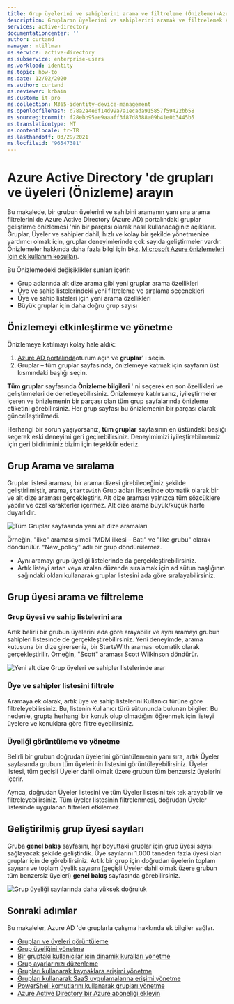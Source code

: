```yaml
---
title: Grup üyelerini ve sahiplerini arama ve filtreleme (Önizleme)-Azure Active Directory | Microsoft Docs
description: Grupların üyelerini ve sahiplerini aramak ve filtrelemek Azure portal.
services: active-directory
documentationcenter: ''
author: curtand
manager: mtillman
ms.service: active-directory
ms.subservice: enterprise-users
ms.workload: identity
ms.topic: how-to
ms.date: 12/02/2020
ms.author: curtand
ms.reviewer: krbain
ms.custom: it-pro
ms.collection: M365-identity-device-management
ms.openlocfilehash: d78a2a4e0f14d99a7a1ecada915857f59422bb58
ms.sourcegitcommit: f28ebb95ae9aaaff3f87d8388a09b41e0b3445b5
ms.translationtype: MT
ms.contentlocale: tr-TR
ms.lasthandoff: 03/29/2021
ms.locfileid: "96547381"
---
```

# <a name="search-groups-and-members-preview-in-azure-active-directory"></a>Azure Active Directory 'de grupları ve üyeleri (Önizleme) arayın

Bu makalede, bir grubun üyelerini ve sahibini aramanın yanı sıra arama filtrelerini de Azure Active Directory (Azure AD) portalındaki gruplar geliştirme önizlemesi 'nin bir parçası olarak nasıl kullanacağınız açıklanır. Gruplar, Üyeler ve sahipler dahil, hızlı ve kolay bir şekilde yönetmenize yardımcı olmak için, gruplar deneyimlerinde çok sayıda geliştirmeler vardır. Önizlemeler hakkında daha fazla bilgi için bkz. [Microsoft Azure önizlemeleri Için ek kullanım koşulları](https://azure.microsoft.com/support/legal/preview-supplemental-terms/).

Bu Önizlemedeki değişiklikler şunları içerir:

- Grup adlarında alt dize arama gibi yeni gruplar arama özellikleri
- Üye ve sahip listelerindeki yeni filtreleme ve sıralama seçenekleri
- Üye ve sahip listeleri için yeni arama özellikleri
- Büyük gruplar için daha doğru grup sayısı

## <a name="enabling-and-managing-the-preview"></a>Önizlemeyi etkinleştirme ve yönetme

Önizlemeye katılmayı kolay hale aldık:

  1. [Azure AD portalında](https://portal.azure.com)oturum açın ve **gruplar**' ı seçin.
  2. Gruplar – tüm gruplar sayfasında, önizlemeye katmak için sayfanın üst kısmındaki başlığı seçin.

**Tüm gruplar** sayfasında **Önizleme bilgileri** ' ni seçerek en son özellikleri ve geliştirmeleri de denetleyebilirsiniz. Önizlemeye katılırsanız, iyileştirmeler içeren ve önizlemenin bir parçası olan tüm grup sayfalarında önizleme etiketini görebilirsiniz. Her grup sayfası bu önizlemenin bir parçası olarak güncelleştirilmedi.

Herhangi bir sorun yaşıyorsanız, **tüm gruplar** sayfasının en üstündeki başlığı seçerek eski deneyimi geri geçirebilirsiniz. Deneyimimizi iyileştirebilmemiz için geri bildiriminiz bizim için teşekkür ederiz.

## <a name="group-search-and-sorting"></a>Grup Arama ve sıralama

Gruplar listesi araması, bir arama dizesi girebileceğiniz şekilde geliştirilmiştir, arama, `startswith` Grup adları listesinde otomatik olarak bir ve alt dize araması gerçekleştirir. Alt dize araması yalnızca tüm sözcüklere yapılır ve özel karakterler içermez. Alt dize arama büyük/küçük harfe duyarlıdır.

![Tüm Gruplar sayfasında yeni alt dize aramaları](./media/groups-members-owners-search/groups-search-preview.png)

Örneğin, "ilke" araması şimdi "MDM ilkesi – Batı" ve "Ilke grubu" olarak döndürülür. "New_policy" adlı bir grup döndürülemez.

- Aynı aramayı grup üyeliği listelerinde da gerçekleştirebilirsiniz.
- Artık listeyi artan veya azalan düzende sıralamak için ad sütun başlığının sağındaki okları kullanarak gruplar listesini ada göre sıralayabilirsiniz.

## <a name="group-member-search-and-filtering"></a>Grup üyesi arama ve filtreleme

### <a name="search-group-member-and-owner-lists"></a>Grup üyesi ve sahip listelerini ara

Artık belirli bir grubun üyelerini ada göre arayabilir ve aynı aramayı grubun sahipleri listesinde de gerçekleştirebilirsiniz. Yeni deneyimde, arama kutusuna bir dize girerseniz, bir StartsWith araması otomatik olarak gerçekleştirilir. Örneğin, "Scott" araması Scott Wilkinson döndürür.

![Yeni alt dize Grup üyeleri ve sahipler listelerinde arar](./media/groups-members-owners-search/members-list.png)

### <a name="filter-member-and-owners-list"></a>Üye ve sahipler listesini filtrele

Aramaya ek olarak, artık üye ve sahip listelerini Kullanıcı türüne göre filtreleyebilirsiniz. Bu, listenin Kullanıcı türü sütununda bulunan bilgiler. Bu nedenle, grupta herhangi bir konuk olup olmadığını öğrenmek için listeyi üyelere ve konuklara göre filtreleyebilirsiniz.

### <a name="view-and-manage-membership"></a>Üyeliği görüntüleme ve yönetme

Belirli bir grubun doğrudan üyelerini görüntülemenin yanı sıra, artık Üyeler sayfasında grubun tüm üyelerinin listesini görüntüleyebilirsiniz. Üyeler listesi, tüm geçişli Üyeler dahil olmak üzere grubun tüm benzersiz üyelerini içerir.

Ayrıca, doğrudan Üyeler listesini ve tüm Üyeler listesini tek tek arayabilir ve filtreleyebilirsiniz. Tüm üyeler listesinin filtrelenmesi, doğrudan Üyeler listesinde uygulanan filtreleri etkilemez.

## <a name="improved-group-member-counts"></a>Geliştirilmiş grup üyesi sayıları

Gruba **genel bakış** sayfasını, her boyuttaki gruplar için grup üyesi sayısı sağlayacak şekilde geliştirdik. Üye sayılarını 1.000 taneden fazla üyesi olan gruplar için de görebilirsiniz. Artık bir grup için doğrudan üyelerin toplam sayısını ve toplam üyelik sayısını (geçişli Üyeler dahil olmak üzere grubun tüm benzersiz üyeleri) **genel bakış** sayfasında görebilirsiniz.

![Grup üyeliği sayılarında daha yüksek doğruluk](./media/groups-members-owners-search/member-numbers.png)

## <a name="next-steps"></a>Sonraki adımlar

Bu makaleler, Azure AD 'de gruplarla çalışma hakkında ek bilgiler sağlar.

- [Grupları ve üyeleri görüntüleme](../fundamentals/active-directory-groups-view-azure-portal.md)
- [Grup üyeliğini yönetme](../fundamentals/active-directory-groups-membership-azure-portal.md)
- [Bir gruptaki kullanıcılar için dinamik kuralları yönetme](groups-create-rule.md)
- [Grup ayarlarınızı düzenleme](../fundamentals/active-directory-groups-settings-azure-portal.md)
- [Grupları kullanarak kaynaklara erişimi yönetme](../fundamentals/active-directory-manage-groups.md)
- [Grupları kullanarak SaaS uygulamalarına erişimi yönetme](groups-saasapps.md)
- [PowerShell komutlarını kullanarak grupları yönetme](../enterprise-users/groups-settings-v2-cmdlets.md)
- [Azure Active Directory bir Azure aboneliği ekleyin](../fundamentals/active-directory-how-subscriptions-associated-directory.md)
